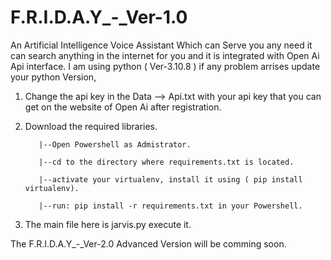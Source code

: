 # F.R.I.D.A.Y_-_Ver-1.0
An Artificial Intelligence Voice Assistant Which can Serve you any need it can search anything in the internet for you and it is integrated with Open Ai Api interface.
I am using python ( Ver-3.10.8 ) if any problem arrises update your python Version,
1. Change the api key in the Data --> Api.txt with your api key that you can get on the website of Open Ai after registration.
2. Download the required libraries.

          |--Open Powershell as Admistrator.
  
          |--cd to the directory where requirements.txt is located.
  
          |--activate your virtualenv, install it using ( pip install virtualenv).
          
          |--run: pip install -r requirements.txt in your Powershell.
          
3. The main file here is jarvis.py execute it.

The F.R.I.D.A.Y_-_Ver-2.0 Advanced Version will be comming soon.
